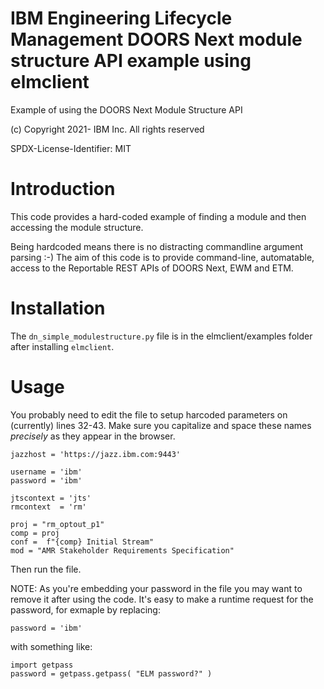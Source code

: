 # IBM Engineering Lifecycle Management DOORS Next module structure API example using elmclient


 Example of using the DOORS Next Module Structure API


 (c) Copyright 2021- IBM Inc. All rights reserved
 
 SPDX-License-Identifier: MIT



Introduction
============

This code provides a hard-coded example of finding a module and then accessing the module structure.

Being hardcoded means there is no distracting commandline argument parsing :-)
The aim of this code is to provide command-line, automatable, access to the Reportable REST APIs of DOORS Next, EWM and ETM.


Installation
============

The `dn_simple_modulestructure.py` file is in the elmclient/examples folder after installing `elmclient`.


Usage
=====


You probably need to edit the file to setup harcoded parameters on (currently) lines 32-43. Make sure you capitalize and space these names *precisely* as they appear in the browser.

```
jazzhost = 'https://jazz.ibm.com:9443'
    
username = 'ibm'
password = 'ibm'

jtscontext = 'jts'
rmcontext  = 'rm'

proj = "rm_optout_p1"
comp = proj
conf =  f"{comp} Initial Stream"
mod = "AMR Stakeholder Requirements Specification"
```

Then run the file.

NOTE: As you're embedding your password in the file you may want to remove it after using the code. It's easy to make a runtime request for the password, for exmaple by replacing:

```
password = 'ibm'
```

with something like:

```
import getpass
password = getpass.getpass( "ELM password?" )
```


